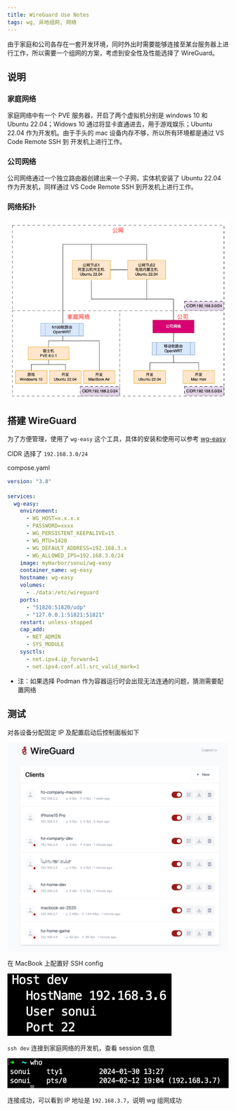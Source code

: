 ```yaml
---
title: WireGuard Use Notes
tags: wg, 异地组网, 网络
---
```


由于家庭和公司各存在一套开发环境，同时外出时需要能够连接至某台服务器上进行工作，所以需要一个组网的方案，考虑到安全性及性能选择了 WireGuard。

<!-- more -->

## 说明

### 家庭网络

家庭网络中有一个 PVE 服务器，开启了两个虚拟机分别是 windows 10 和 Ubuntu 22.04；Widows 10 通过将显卡直通进去，用于游戏娱乐；Ubuntu 22.04 作为开发机。由于手头的 mac 设备内存不够，所以所有环境都是通过 VS Code Remote SSH 到 开发机上进行工作。

### 公司网络

公司网络通过一个独立路由器创建出来一个子网，实体机安装了 Ubuntu 22.04 作为开发机，同样通过 VS Code Remote SSH 到开发机上进行工作。

### 网络拓扑

![network topology diagram](./WireGuard%20Use%20Notes/network%20topology%20diagram.png)

## 搭建 WireGuard

为了方便管理，使用了 `wg-easy` 这个工具，具体的安装和使用可以参考 [wg-easy](https://github.com/wg-easy/wg-easy)

CIDR 选择了 `192.168.3.0/24`

compose.yaml

```yaml
version: "3.8"

services:
  wg-easy:
    environment:
      - WG_HOST=x.x.x.x
      - PASSWORD=xxxx
      - WG_PERSISTENT_KEEPALIVE=15
      - WG_MTU=1420
      - WG_DEFAULT_ADDRESS=192.168.3.x
      - WG_ALLOWED_IPS=192.168.3.0/24
    image: myHarbor/sonui/wg-easy
    container_name: wg-easy
    hostname: wg-easy
    volumes:
      - ./data:/etc/wireguard
    ports:
      - "51820:51820/udp"
      - "127.0.0.1:51821:51821"
    restart: unless-stopped
    cap_add:
      - NET_ADMIN
      - SYS_MODULE
    sysctls:
      - net.ipv4.ip_forward=1
      - net.ipv4.conf.all.src_valid_mark=1
```

* 注：如果选择 Podman 作为容器运行时会出现无法连通的问题，猜测需要配置网络

## 测试

对各设备分配固定 IP 及配置启动后控制面板如下

![device list](./WireGuard%20Use%20Notes/device%20list.png)

在 MacBook 上配置好 SSH config

![SSH config](./WireGuard%20Use%20Notes/SSH%20config.png)

`ssh dev` 连接到家庭网络的开发机，查看 session 信息

![ssh session info](./WireGuard%20Use%20Notes/ssh%20session%20info.png)

连接成功，可以看到 IP 地址是 `192.168.3.7`，说明
 wg 组网成功
